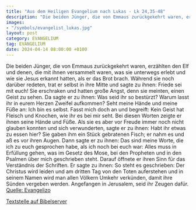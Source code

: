 ```yaml
---
title: "Aus dem Heiligen Evangelium nach Lukas - Lk 24,35-48"
description: "Die beiden Jünger, die von Emmaus zurückgekehrt waren, erzählten den Elf und denen, die mit ihnen versammelt waren, was sie unterwegs erlebt und wie sie Jesus erkannt hatten, als er das Brot brach. Während sie noch darüber redeten, trat er selbst in ihre Mitte und sagte zu ihnen:...."
images:
- "/symbols/evangelist_lukas.jpg"
layout: post
category: EVANGELIUM
tag: EVANGELIUM
date: 2024-04-14 08:00:00 +0100
---
```

Die beiden Jünger, die von Emmaus zurückgekehrt waren, erzählten den Elf und denen, die mit ihnen versammelt waren, was sie unterwegs erlebt und wie sie Jesus erkannt hatten, als er das Brot brach.
Während sie noch darüber redeten, trat er selbst in ihre Mitte und sagte zu ihnen: Friede sei mit euch!
Sie erschraken und hatten große Angst, denn sie meinten, einen Geist zu sehen.<!--more-->
Da sagte er zu ihnen: Was seid ihr so bestürzt? Warum lasst ihr in eurem Herzen Zweifel aufkommen?
Seht meine Hände und meine Füße an: Ich bin es selbst. Fasst mich doch an und begreift: Kein Geist hat Fleisch und Knochen, wie ihr es bei mir seht.
Bei diesen Worten zeigte er ihnen seine Hände und Füße.
Als sie es aber vor Freude immer noch nicht glauben konnten und sich verwunderten, sagte er zu ihnen: Habt ihr etwas zu essen hier?
Sie gaben ihm ein Stück gebratenen Fisch;
er nahm es und aß es vor ihren Augen.
Dann sagte er zu ihnen: Das sind meine Worte, die ich zu euch gesprochen habe, als ich noch bei euch war: Alles muss in Erfüllung gehen, was im Gesetz des Mose, bei den Propheten und in den Psalmen über mich geschrieben steht.
Darauf öffnete er ihren Sinn für das Verständnis der Schriften.
Er sagte zu ihnen: So steht es geschrieben: Der Christus wird leiden und am dritten Tag von den Toten auferstehen
und in seinem Namen wird man allen Völkern Umkehr verkünden, damit ihre Sünden vergeben werden.
Angefangen in Jerusalem, seid ihr Zeugen dafür.<br>
[Quelle: Evangelizo](https://evangeliumtagfuertag.org/DE/gospel)

[Textstelle auf Bibelserver](https://www.bibleserver.com/EU/Lukas24,35-48)
